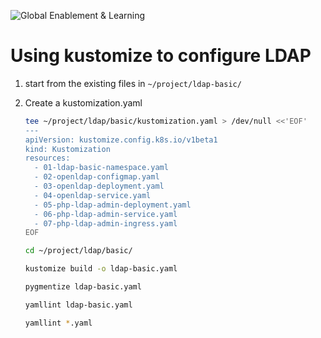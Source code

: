 ![Global Enablement & Learning](https://gelgitlab.race.sas.com/GEL/utilities/writing-content-in-markdown/-/raw/master/img/gel_banner_logo_tech-partners.jpg)

# Using kustomize to configure LDAP

1. start from the existing files in `~/project/ldap-basic/`

1. Create a kustomization.yaml


    ```bash
    tee ~/project/ldap/basic/kustomization.yaml > /dev/null <<'EOF'
    ---
    apiVersion: kustomize.config.k8s.io/v1beta1
    kind: Kustomization
    resources:
      - 01-ldap-basic-namespace.yaml
      - 02-openldap-configmap.yaml
      - 03-openldap-deployment.yaml
      - 04-openldap-service.yaml
      - 05-php-ldap-admin-deployment.yaml
      - 06-php-ldap-admin-service.yaml
      - 07-php-ldap-admin-ingress.yaml
    EOF

    cd ~/project/ldap/basic/

    kustomize build -o ldap-basic.yaml

    pygmentize ldap-basic.yaml

    yamllint ldap-basic.yaml

    yamllint *.yaml
    ```
